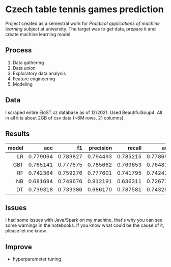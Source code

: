# Czech table tennis games prediction

Project created as a semestral work for *Practical applications of machine learning* subject at university.
The target was to get data, prepare it and create machine learning model.

## Process
1. Data gathering
2. Data union
3. Exploratory data analysis
4. Feature engineering
5. Modeling

## Data
I scraped entire EloST.cz database as of 12/2021. Used BeautifulSoup4. All in all it is about 2GB of csv data (~6M rows, 21 columns).

## Results
|model|      acc |       f1 | precision |   recall |      auc |
|----:|---------:|---------:|----------:|---------:|---------:|
|  LR | 0.779064 | 0.789827 |  0.794493 | 0.785215 | 0.778690 |
| GBT | 0.765141 | 0.777575 |  0.785662 | 0.769653 | 0.764818 |
|  RF | 0.742364 | 0.759276 |  0.777601 | 0.741795 | 0.742424 |
|  NB | 0.681694 | 0.749676 |  0.912191 | 0.636311 | 0.726736 |
|  DT | 0.739318 | 0.733386 |  0.686170 | 0.787581 | 0.743283 |

## Issues
I had some issues with Java/Spark on my machine, that's why you can see some warnings in the notebooks. If you know what could be the cause of it, please let me know.

## Improve
- hyperparameter tuning